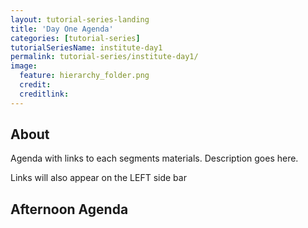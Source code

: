 ```yaml
---
layout: tutorial-series-landing
title: 'Day One Agenda'
categories: [tutorial-series]
tutorialSeriesName: institute-day1
permalink: tutorial-series/institute-day1/
image:
  feature: hierarchy_folder.png
  credit: 
  creditlink: 
---
```

## About

Agenda with links to each segments materials.
Description goes here.

Links will also appear on the LEFT side bar

## Afternoon Agenda
